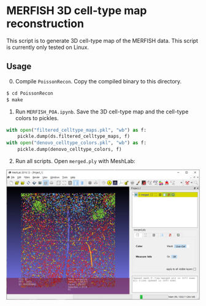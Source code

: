 MERFISH 3D cell-type map reconstruction
=======================================

This script is to generate 3D cell-type map of the MERFISH data. This script is currently only tested on Linux.

Usage
-----

0. Compile `PoissonRecon`. Copy the compiled binary to this directory.

```bash
$ cd PoissonRecon
$ make
```

1. Run `MERFISH_POA.ipynb`. Save the 3D cell-type map and the cell-type colors to pickles.

```python
with open("filtered_celltype_maps.pkl", "wb") as f:
    pickle.dump(ds.filtered_celltype_maps, f)
with open("denovo_celltype_colors.pkl", "wb") as f:
    pickle.dump(denovo_celltype_colors, f)
```

2. Run all scripts. Open `merged.ply` with MeshLab:

![MeshLab screenshot](images/meshlab.jpg?raw=true)
